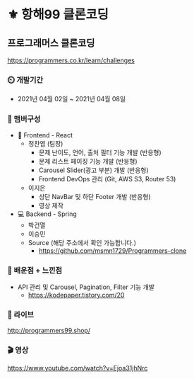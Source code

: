 # :fleur_de_lis: 항해99 클론코딩 

## 프로그래머스 클론코딩
https://programmers.co.kr/learn/challenges

### :timer_clock: 개발기간
+ 2021년 04월 02일 ~ 2021년 04월 08일

### :mage: 맴버구성
+ :lipstick: Frontend - React
  + 정찬엽 (팀장)
     + 문제 난이도, 언어, 출처 필터 기능 개발 (반응형)
     + 문제 리스트 페이징 기능 개발 (반응형)
     + Carousel Slider(광고 부분) 개발 (반응형)
     + Frontend DevOps 관리 (Git, AWS S3, Router 53)
  + 이지은
     + 상단 NavBar 및 하단 Footer 개발 (반응형)
     + 영상 제작
+ :computer: Backend - Spring
  + 박건열
  + 이승민
  + Source (해당 주소에서 확인 가능합니다.)
    + https://github.com/msmn1729/Programmers-clone

### :100: 배운점 + 느낀점
+ API 관리 및 Carousel, Pagination, Filter 기능 개발
  + https://kodepaper.tistory.com/20

### :link: 라이브
http://programmers99.shop/

### :clapper: 영상
https://www.youtube.com/watch?v=Ejoa31jhNrc
